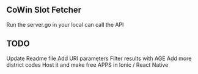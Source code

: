 ## CoWin Slot Fetcher

Run the server.go in your local can call the API

## TODO

Update Readme file
Add URI parameters
Filter results with AGE
Add more district codes
Host it and make free APPS in Ionic / React Native
